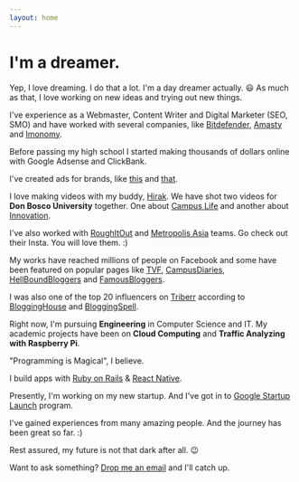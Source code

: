 ```yaml
---
layout: home
---
```

# I'm a dreamer.

Yep, I love dreaming. I do that a lot. I'm a day dreamer actually. &#x1f603;
 As much as that, I love working on new ideas and trying out new things.

I've experience as a Webmaster, Content Writer and Digital Marketer (SEO, SMO) and have worked with several companies, like [Bitdefender](http://bitdefender.co.uk/), [Amasty](http://amasty.com/) and [Imonomy](http://imonomy.com/).

Before passing my high school I started making thousands of dollars online with Google Adsense and ClickBank.

I've created ads for brands, like [this](https://www.youtube.com/watch?v=z3c3GyQJVpk) and [that](https://www.youtube.com/watch?v=x2In8M57bdY).

I love making videos with my buddy, [Hirak](http://facebook.com/Hirakjsarma/). We have shot two videos for <b>Don Bosco University</b> together. One about [Campus Life](https://www.youtube.com/watch?v=yiQvrTI0l98) and another about [Innovation](https://www.youtube.com/watch?v=yiQvrTI0l98).

I've also worked with [RoughItOut](https://www.instagram.com/roughitout/) and [Metropolis Asia](https://www.instagram.com/metropolisasia/) teams. Go check out their Insta. You will love them. :)

My works have reached millions of people on Facebook and some have been featured on popular pages like [TVF](http://facebook.com/sabqtiyapahai/), [CampusDiaries](https://campusdiaries.com/), [HellBoundBloggers](http://www.hellboundbloggers.com/) and [FamousBloggers](http://famousbloggers.net/).

I was also one of the top 20 influencers on [Triberr](http://triberr.com/) according to [BloggingHouse](http://www.blogginghouse.com/top-100-triberr-bloggers/) and [BloggingSpell](http://www.bloggingspell.com/triberr-marketing-tips/).

Right now, I'm pursuing <b>Engineering</b> in Computer Science and IT. My academic projects have been on <b>Cloud Computing</b> and <b>Traffic Analyzing with Raspberry Pi</b>.

"Programming is Magical", I believe.

I build apps with [Ruby on Rails](http://rubyonrails.org/) & [React Native](http://facebook.github.io/react-native/).

Presently, I'm working on my new startup. And I've got in to [Google Startup Launch](https://developers.google.com/startups/) program.

I've gained experiences from many amazing people. And the journey has been great so far. :)

Rest assured, my future is not that dark after all. &#128521;

Want to ask something? [Drop me an email](mailto:avijit@skyhitblog.com) and I'll catch up.

<script>
  (function(i,s,o,g,r,a,m){i['GoogleAnalyticsObject']=r;i[r]=i[r]||function(){
  (i[r].q=i[r].q||[]).push(arguments)},i[r].l=1*new Date();a=s.createElement(o),
  m=s.getElementsByTagName(o)[0];a.async=1;a.src=g;m.parentNode.insertBefore(a,m)
  })(window,document,'script','https://www.google-analytics.com/analytics.js','ga');

  ga('create', 'UA-27697167-2', 'auto');
  ga('send', 'pageview');

</script>
